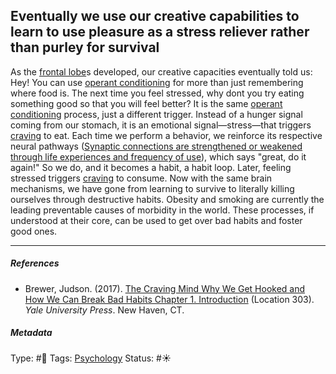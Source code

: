 ## Eventually we use our creative capabilities to learn to use pleasure as a stress reliever rather than purley for survival

As the [frontal lobe](Frontal%20lobe.md)s developed, our creative capacities eventually told us: Hey! You can use [operant conditioning](Operant%20conditioning.md) for more than just remembering where food is. The next time you feel stressed, why dont you try eating something good so that you will feel better? It is the same [operant conditioning](Operant%20conditioning.md) process, just a different trigger. Instead of a hunger signal coming from our stomach, it is an emotional signal—stress—that triggers [craving](Craving.md) to eat. Each time we perform a behavior, we reinforce its respective neural pathways ([Synaptic connections are strengthened or weakened through life experiences and frequency of use](Synaptic%20connections%20are%20strengthened%20or%20weakened%20through%20life%20experiences%20and%20frequency%20of%20use.md)), which says "great, do it again!" So we do, and it becomes a habit, a habit loop. Later, feeling stressed triggers [craving](Craving.md) to consume. Now with the same brain mechanisms, we have gone from learning to survive to literally killing ourselves through destructive habits. Obesity and smoking are currently the leading preventable causes of morbidity in the world. These processes, if understood at their core, can be used to get over bad habits and foster good ones. 

---

##### References

* Brewer, Judson. (2017). [The Craving Mind Why We Get Hooked and How We Can Break Bad Habits Chapter 1. Introduction](The%20Craving%20Mind%20Why%20We%20Get%20Hooked%20and%20How%20We%20Can%20Break%20Bad%20Habits%20Chapter%201.%20Introduction.md) (Location 303). *Yale University Press*. New Haven, CT.

##### Metadata

Type: #🔴 
Tags: [Psychology](Psychology.md) 
Status: #☀️ 
